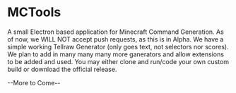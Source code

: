 # MCTools

A small Electron based application for Minecraft Command Generation. As of now, we WILL NOT accept push requests, as this is in Alpha. We have a simple working Tellraw Generator (only goes text, not selectors nor scores). We plan to add in many many many more ganerators and allow extensions to be added and used. You may either clone and run/code your own custom build or download the official release.

--More to Come--
